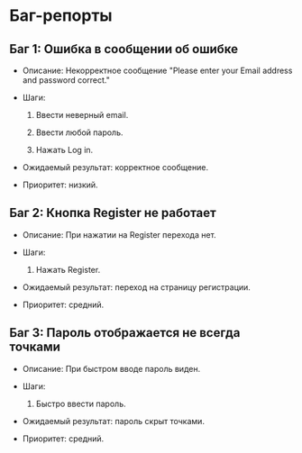 # Баг-репорты

## Баг 1: Ошибка в сообщении об ошибке
- Описание: Некорректное сообщение "Please enter your Email address and password correct."
- Шаги:

  1. Ввести неверный email.

  2. Ввести любой пароль.

  3. Нажать Log in.
- Ожидаемый результат: корректное сообщение.
- Приоритет: низкий.

## Баг 2: Кнопка Register не работает
- Описание: При нажатии на Register перехода нет.
- Шаги:

  1. Нажать Register.
- Ожидаемый результат: переход на страницу регистрации.
- Приоритет: средний.

## Баг 3: Пароль отображается не всегда точками
- Описание: При быстром вводе пароль виден.
- Шаги:

  1. Быстро ввести пароль.
- Ожидаемый результат: пароль скрыт точками.
- Приоритет: средний.
